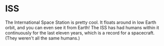 # ISS

The International Space Station is pretty cool. It floats around in low Earth
orbit, and you can even see it from Earth! The ISS has had humans within it
continuously for the last eleven years, which is a record for a spacecraft.
(They weren't all the same humans.)
